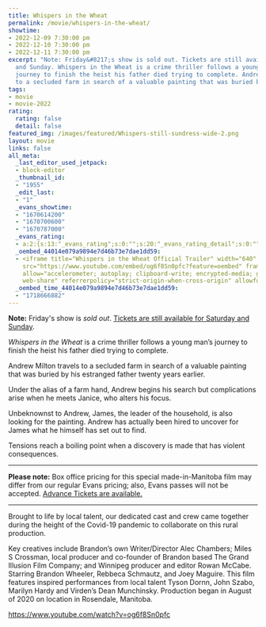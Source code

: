 ```yaml
---
title: Whispers in the Wheat
permalink: /movie/whispers-in-the-wheat/
showtime:
- 2022-12-09 7:30:00 pm
- 2022-12-10 7:30:00 pm
- 2022-12-11 7:30:00 pm
excerpt: "Note: Friday&#8217;s show is sold out. Tickets are still available for Saturday
  and Sunday. Whispers in the Wheat is a crime thriller follows a young man\u2019s
  journey to finish the heist his father died trying to complete. Andrew Milton travels
  to a secluded farm in search of a valuable painting that was buried by his [&hellip;]"
tags:
- movie
- movie-2022
rating:
  rating: false
  detail: false
featured_img: /images/featured/Whispers-still-sundress-wide-2.png
layout: movie
links: false
all_meta:
  _last_editor_used_jetpack:
  - block-editor
  _thumbnail_id:
  - "1955"
  _edit_last:
  - "1"
  _evans_showtime:
  - "1670614200"
  - "1670700600"
  - "1670787000"
  _evans_rating:
  - a:2:{s:13:"_evans_rating";s:0:"";s:20:"_evans_rating_detail";s:0:"";}
  _oembed_44014e079a9894e7d46b73e7dae1dd59:
  - <iframe title="Whispers in the Wheat Official Trailer" width="640" height="360"
    src="https://www.youtube.com/embed/og6f8Sn0pfc?feature=oembed" frameborder="0"
    allow="accelerometer; autoplay; clipboard-write; encrypted-media; gyroscope; picture-in-picture;
    web-share" referrerpolicy="strict-origin-when-cross-origin" allowfullscreen></iframe>
  _oembed_time_44014e079a9894e7d46b73e7dae1dd59:
  - "1718666882"
---
```


**Note:** Friday's show is *sold out*. [Tickets are still available for Saturday and Sunday](https://www.eventbrite.ca/e/whispers-in-the-wheat-screening-tickets-462396609707).

*Whispers in the Wheat* is a crime thriller follows a young man’s journey to finish the heist his father died trying to complete.

Andrew Milton travels to a secluded farm in search of a valuable painting that was buried by his estranged father twenty years earlier.

Under the alias of a farm hand, Andrew begins his search but complications arise when he meets Janice, who alters his focus.

Unbeknownst to Andrew, James, the leader of the household, is also looking for the painting. Andrew has actually been hired to uncover for James what he himself has set out to find.

Tensions reach a boiling point when a discovery is made that has violent consequences.

---

**Please note:** Box office pricing for this special made-in-Manitoba film may differ from our regular Evans pricing; also, Evans passes will not be accepted. [Advance Tickets are available.](https://www.eventbrite.ca/e/whispers-in-the-wheat-screening-tickets-462396609707)

---

Brought to life by local talent, our dedicated cast and crew came together during the height of the Covid-19 pandemic to collaborate on this rural production.

Key creatives include Brandon’s own Writer/Director Alec Chambers; Miles S Crossman, local producer and co-founder of Brandon based The Grand Illusion Film Company; and Winnipeg producer and editor Rowan McCabe. Starring Brandon Wheeler, Rebbeca Schmautz, and Joey Maguire. This film features inspired performances from local talent Tyson Dornn, John Szabo, Marilyn Hardy and Virden’s Dean Munchinsky. Production began in August of 2020 on location in Rosendale, Manitoba.

https://www.youtube.com/watch?v=og6f8Sn0pfc 